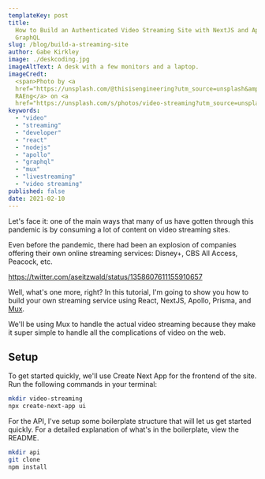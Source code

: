 ```yaml
---
templateKey: post
title:
  How to Build an Authenticated Video Streaming Site with NextJS and Apollo
  GraphQL
slug: /blog/build-a-streaming-site
author: Gabe Kirkley
image: ./deskcoding.jpg
imageAltText: A desk with a few monitors and a laptop.
imageCredt:
  <span>Photo by <a
  href="https://unsplash.com/@thisisengineering?utm_source=unsplash&amp;utm_medium=referral&amp;utm_content=creditCopyText">ThisisEngineering
  RAEng</a> on <a
  href="https://unsplash.com/s/photos/video-streaming?utm_source=unsplash&amp;utm_medium=referral&amp;utm_content=creditCopyText">Unsplash</a></span>
keywords:
  - "video"
  - "streaming"
  - "developer"
  - "react"
  - "nodejs"
  - "apollo"
  - "graphql"
  - "mux"
  - "livestreaming"
  - "video streaming"
published: false
date: 2021-02-10
---
```


Let's face it: one of the main ways that many of us have gotten through this
pandemic is by consuming a lot of content on video streaming sites.

Even before the pandemic, there had been an explosion of companies offering
their own online streaming services: Disney+, CBS All Access, Peacock, etc.

https://twitter.com/aseitzwald/status/1358607611155910657

Well, what's one more, right? In this tutorial, I'm going to show you how to
build your own streaming service using React, NextJS, Apollo, Prisma, and
[Mux](https://mux.com/).

We'll be using Mux to handle the actual video streaming because they make it
super simple to handle all the complications of video on the web.

## Setup

To get started quickly, we'll use Create Next App for the frontend of the site.
Run the following commands in your terminal:

```bash
mkdir video-streaming
npx create-next-app ui
```

For the API, I've setup some boilerplate structure that will let us get started
quickly. For a detailed explanation of what's in the boilerplate, view the
README.

```bash
mkdir api
git clone
npm install
```
